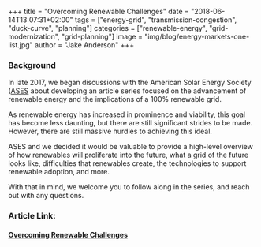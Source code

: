 +++
title = "Overcoming Renewable Challenges"
date = "2018-06-14T13:07:31+02:00"
tags = ["energy-grid", "transmission-congestion", "duck-curve", "planning"]
categories = ["renewable-energy", "grid-modernization", "grid-planning"]
image = "img/blog/energy-markets-one-list.jpg"
author = "Jake Anderson"
+++

### Background

In late 2017, we began discussions with the American Solar Energy Society ([ASES](https://www.ases.org/) about developing an article series focused on the advancement of renewable energy and the implications of a 100% renewable grid.

As renewable energy has increased in prominence and viability, this goal has become less daunting, but there are still significant strides to be made. However, there are still massive hurdles to achieving this ideal.

ASES and we decided it would be valuable to provide a high-level overview of how renewables will proliferate into the future, what a grid of the future looks like, difficulties that renewables create, the technologies to support renewable adoption, and more. 

With that in mind, we welcome you to follow along in the series, and reach out with any questions.

### Article Link:

#### [Overcoming Renewable Challenges](http://www.omagdigital.com/publication/?i=508989&article_id=3126965&view=articleBrowser&ver=html5#{%22issue_id%22:508989,%22view%22:%22articleBrowser%22,%22article_id%22:%223126965%22})

